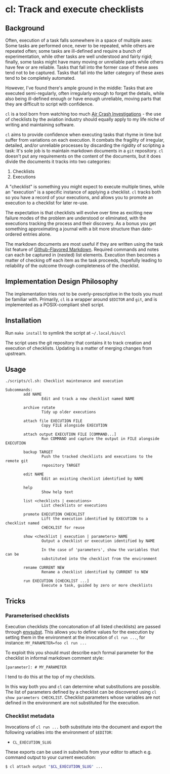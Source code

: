# cl: Track and execute checklists

## Background

Often, execution of a task falls somewhere in a space of multiple axes: Some
tasks are performed once, never to be repeated, while others are repeated often;
some tasks are ill-defined and require a bunch of experimentation, while other
tasks are well understood and fairly rigid; finally, some tasks might have many
moving or unreliable parts while others have few or are reliable. Tasks that
fall into the former case of these axes tend not to be captured. Tasks that fall
into the latter category of these axes tend to be completely automated.

However, I've found there's ample ground in the middle: Tasks that are executed
semi-regularly, often irregularly enough to forget the details, while also
being ill-defined enough or have enough unreliable, moving parts that they are
difficult to script with confidence.

`cl` is a tool born from watching too much
[Air Crash Investigations][air-crash-investigations] - the use of checklists
by the aviation industry should equally apply to my life niche of writing and
maintaining software.

[air-crash-investigations]: https://www.imdb.com/title/tt0386950/

`cl` aims to provide confidence when executing tasks that rhyme in time but
suffer from variations on each execution. It combats the fragility of irregular,
detailed, and/or unreliable processes by discarding the rigidity of scripting
a task: It's sole job is to maintain markdown documents in a `git` repository.
`cl` doesn't put any requirements on the content of the documents, but it does
divide the documents it tracks into two categories:

1. Checklists
2. Executions

A "checklist" is something you might expect to execute multiple times, while
an "execution" is a specific instance of applying a checklist. `cl` tracks both
so you have a record of your executions, and allows you to promote an execution
to a checklist for later re-use.

The expectation is that checklists will evolve over time as exciting new failure
modes of the problem are understood or eliminated, with the executions tracking
the process and their discovery. As a bonus you get something approximating a
journal with a bit more structure than date-ordered entries alone.

The markdown documents are most useful if they are written using the task list
feature of [Github-Flavored Markdown][gfm-task-list]. Required commands and
notes can each be captured in (nested) list elements. Execution then becomes
a matter of checking off each item as the task proceeds, hopefully leading to
reliability of the outcome through completeness of the checklist.

[gfm-task-list]: https://github.github.com/gfm/#task-list-items-extension-

## Implementation Design Philosophy

The implementation tries not to be overly-prescriptive in the tools you must be
familiar with. Primarily, `cl` is a wrapper around `$EDITOR` and `git`, and is
implemented as a POSIX-compliant shell script.

## Installation

Run `make install` to symlink the script at `~/.local/bin/cl`

The script uses the git repository that contains it to track creation and
execution of checklists. Updating is a matter of merging changes from upstream.

## Usage

```
./scripts/cl.sh: Checklist maintenance and execution

Subcommands:
        add NAME
                Edit and track a new checklist named NAME

        archive rotate
                Tidy up older executions

        attach file EXECUTION FILE
                Copy FILE alongside EXECUTION

        attach output EXECUTION FILE [COMMAND...]
                Run COMMAND and capture the output in FILE alongside EXECUTION

        backup TARGET
                Push the tracked checklists and executions to the remote git
                repository TARGET

        edit NAME
                Edit an existing checklist identified by NAME

        help
                Show help text

        list <checklists | executions>
                List checklists or executions

        promote EXECUTION CHECKLIST
                Lift the execution identified by EXECUTION to a checklist named
                CHECKLIST for reuse

        show <checklist | execution | parameters> NAME
                Output a checklist or execution identified by NAME

                In the case of 'parameters', show the variables that can be
                substituted into the checklist from the environment

        rename CURRENT NEW
                Rename a checklist identified by CURRENT to NEW

        run EXECUTION [CHECKLIST ...]
                Execute a task, guided by zero or more checklists
```

## Tricks

### Parameterised checklists

Execution checklists (the concatonation of all listed checklists) are passed
through [envsubst][man-1-envsubst]. This allows you to define values for the
execution by setting them in the environment at the invocation of `cl run ...`,
for instance: `MY_PARAMETER=foo cl run ...`

[man-1-envsubst]: https://www.man7.org/linux/man-pages/man1/envsubst.1.html

To exploit this you should must describe each formal parameter for the checklist
in informal markdown comment style:

```
[parameter]: # MY_PARAMETER
```

I tend to do this at the top of my checklists.

In this way both you and `cl` can determine what substitutions are possible.
The list of parameters defined by a checklist can be discovered using `cl show
parameters CHECKLIST`. Checklist parameters whose variables are not defined in
the environment are not substituted for the execution.

### Checklist metadata

Invocations of `cl run ...` both substitute into the document and export the
following variables into the environment of `$EDITOR`:

- `CL_EXECUTION_SLUG`

These exports can be used in subshells from your editor to attach e.g. command
output to your current execution:

```sh
$ cl attach output "$CL_EXECUTION_SLUG" ...
```

